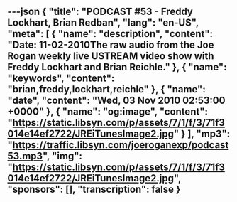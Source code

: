 ---json
{
  "title": "PODCAST #53 - Freddy Lockhart, Brian Redban",
  "lang": "en-US",
  "meta": [
    {
      "name": "description",
      "content": "Date: 11-02-2010The raw audio from the Joe Rogan weekly live USTREAM video show with Freddy Lockhart and Brian Reichle."
    },
    {
      "name": "keywords",
      "content": "brian,freddy,lockhart,reichle"
    },
    {
      "name": "date",
      "content": "Wed, 03 Nov 2010 02:53:00 +0000"
    },
    {
      "name": "og:image",
      "content": "https://static.libsyn.com/p/assets/7/1/f/3/71f3014e14ef2722/JREiTunesImage2.jpg"
    }
  ],
  "mp3": "https://traffic.libsyn.com/joeroganexp/podcast53.mp3",
  "img": "https://static.libsyn.com/p/assets/7/1/f/3/71f3014e14ef2722/JREiTunesImage2.jpg",
  "sponsors": [],
  "transcription": false
}
---
<episode-header />

<timemark seconds="0" />

<transcribe-call-to-action />

<episode-footer />